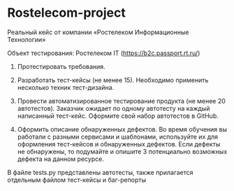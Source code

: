 # Rostelecom-project
Реальный кейс от компании «Ростелеком Информационные Технологии»

Объект тестирования: Ростелеком IT (https://b2c.passport.rt.ru/)

1.  Протестировать требования.

2.  Разработать тест-кейсы (не менее 15). Необходимо применить несколько техник тест-дизайна.

3.  Провести автоматизированное тестирование продукта (не менее 20 автотестов). Заказчик ожидает по одному автотесту на каждый написанный тест-кейс. Оформите свой набор автотестов в GitHub.

4.  Оформить описание обнаруженных дефектов. Во время обучения вы работали с разными сервисами и шаблонами, используйте их для оформления тест-кейсов и обнаруженных дефектов. Если дефекты не обнаружены, то подумайте и опишите 3 потенциально возможных дефекта на данном ресурсе.

В файле tests.py представлены автотесты, также прилагается отдельным файлом тест-кейсы и баг-репорты

